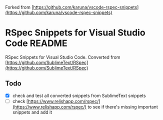 Forked from [https://github.com/karuna/vscode-rspec-snippets](https://github.com/karuna/vscode-rspec-snippets)

# RSpec Snippets for Visual Studio Code README
RSpec Snippets for Visual Studio Code. Converted from [https://github.com/SublimeText/RSpec](https://github.com/SublimeText/RSpec) 

## Todo
- [x] check and test all converted snippets from SublimeText snippets
- [ ] check [https://www.relishapp.com/rspec/](https://www.relishapp.com/rspec/) to see if there's missing important snippets and add it
